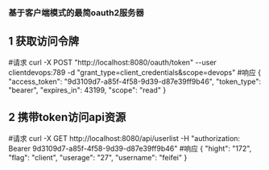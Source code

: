 ### 基于客户端模式的最简oauth2服务器

## 1 获取访问令牌
#请求
curl -X POST "http://localhost:8080/oauth/token" --user clientdevops:789
 -d "grant_type=client_credentials&scope=devops"
#响应
{
    "access_token": "9d3109d7-a85f-4f58-9d39-d87e39ff9b46",
    "token_type": "bearer",
    "expires_in": 43199,
    "scope": "read"
}

## 2 携带token访问api资源
#请求
curl -X GET http://localhost:8080/api/userlist -H "authorization: Bearer 9d3109d7-a85f-4f58-9d39-d87e39ff9b46"
#响应
{
    "hight": "172",
    "flag": "client",
    "userage": "27",
    "username": "feifei"
}

